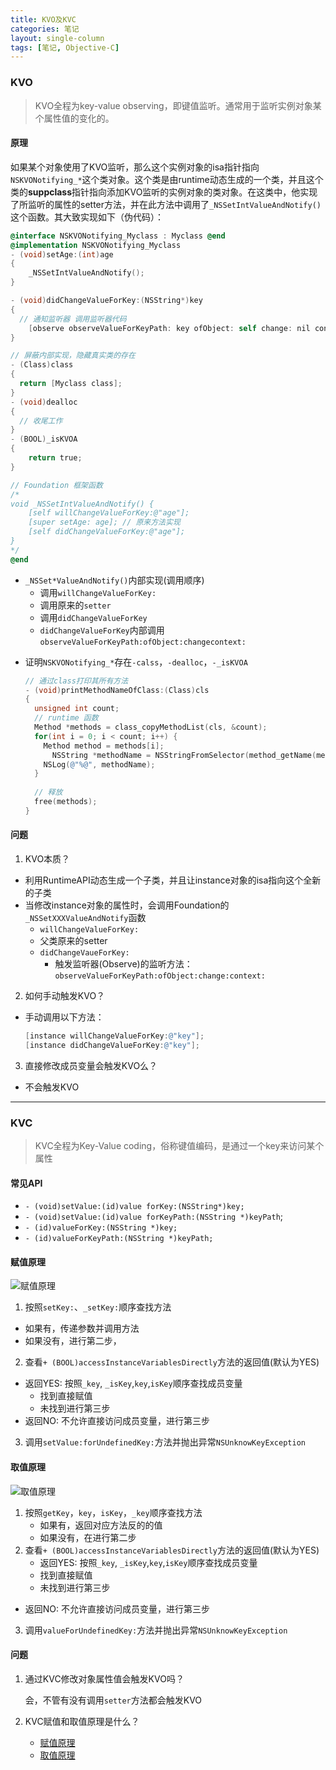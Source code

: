 ```yaml
---
title: KVO及KVC
categories: 笔记
layout: single-column
tags: [笔记, Objective-C]
---
```


### KVO

> KVO全程为key-value observing，即键值监听。通常用于监听实例对象某个属性值的变化的。

#### 原理

如果某个对象使用了KVO监听，那么这个实例对象的isa指针指向`NSKVONotifying_*`这个类对象。这个类是由runtime动态生成的一个类，并且这个类的**suppclass**指针指向添加KVO监听的实例对象的类对象。在这类中，他实现了所监听的属性的setter方法，并在此方法中调用了``_NSSetIntValueAndNotify()``这个函数。其大致实现如下（伪代码）：

```objective-c
@interface NSKVONotifying_Myclass : Myclass @end
@implementation NSKVONotifying_Myclass
- (void)setAge:(int)age 
{
    _NSSetIntValueAndNotify();
}

- (void)didChangeValueForKey:(NSString*)key 
{
  // 通知监听器 调用监听器代码
    [observe observeValueForKeyPath: key ofObject: self change: nil context: nil];
}

// 屏蔽内部实现，隐藏真实类的存在
- (Class)class 
{
  return [Myclass class];
}
- (void)dealloc
{
  // 收尾工作
}
- (BOOL)_isKVOA
{
	return true;
}

// Foundation 框架函数
/*
void _NSSetIntValueAndNotify() {
    [self willChangeValueForKey:@"age"];
    [super setAge: age]; // 原来方法实现
    [self didChangeValueForKey:@"age"];
}
*/
@end
```

- `_NSSet*ValueAndNotify()`内部实现(调用顺序)
  - 调用`willChangeValueForKey:`
  - 调用原来的`setter`
  - 调用`didChangeValueForKey`
  - `didChangeValueForKey`内部调用`observeValueForKeyPath:ofObject:changecontext:`

* 证明`NSKVONotifying_*`存在`-calss`，`-dealloc`，`-_isKVOA`

  ```objective-c
  // 通过class打印其所有方法
  - (void)printMethodNameOfClass:(Class)cls
  {
  	unsigned int count;
    // runtime 函数
    Method *methods = class_copyMethodList(cls, &count);
    for(int i = 0; i < count; i++) {
      Method method = methods[i];
   		NSString *methodName = NSStringFromSelector(method_getName(method));
      NSLog(@"%@", methodName);
    }
    
    // 释放
    free(methods);
  }
  ```



#### 问题

1. KVO本质？
  - 利用RuntimeAPI动态生成一个子类，并且让instance对象的isa指向这个全新的子类
  - 当修改instance对象的属性时，会调用Foundation的``_NSSetXXXValueAndNotify``函数
    - ``willChangeValueForKey:``
    - 父类原来的setter
    - ``didChangeVaueForKey:``
      - 触发监听器(Observe)的监听方法： `observeValueForKeyPath:ofObject:change:context:`

2. 如何手动触发KVO？

- 手动调用以下方法：

  ```objective-c
  [instance willChangeValueForKey:@"key"];
  [instance didChangeValueForKey:@"key"];
  ```


3. 直接修改成员变量会触发KVO么？

- 不会触发KVO



---

### KVC

> KVC全程为Key-Value coding，俗称键值编码，是通过一个key来访问某个属性

#### 常见API
  - `- (void)setValue:(id)value forKey:(NSString*)key;`
  - `- (void)setValue:(id)value forKeyPath:(NSString *)keyPath`;
  - `- (id)valueForKey:(NSString *)key;`
  - `- (id)valueForKeyPath:(NSString *)keyPath;`

#### <span id="set">赋值原理</span>
![赋值原理](https://i.loli.net/2019/04/12/5caff125669da.png)

1. 按照`setKey:`、`_setKey:`顺序查找方法
  - 如果有，传递参数并调用方法
  - 如果没有，进行第二步，

2. 查看`+ (BOOL)accessInstanceVariablesDirectly`方法的返回值(默认为YES)
  - 返回YES: 按照`_key`, `_isKey`,`key`,`isKey`顺序查找成员变量
    - 找到直接赋值
    - 未找到进行第三步
  - 返回NO: 不允许直接访问成员变量，进行第三步

3. 调用`setValue:forUndefinedKey:`方法并抛出异常`NSUnknowKeyException`

#### <span id="get">取值原理</span>
![取值原理](https://i.loli.net/2019/04/12/5caff1fca5971.png)

1. 按照`getKey`，`key`，`isKey`，`_key`顺序查找方法
   - 如果有，返回对应方法反的的值
   - 如果没有，在进行第二步
2. 查看`+ (BOOL)accessInstanceVariablesDirectly`方法的返回值(默认为YES)
   - 返回YES: 按照`_key`, `_isKey`,`key`,`isKey`顺序查找成员变量
    - 找到直接赋值
    - 未找到进行第三步
  - 返回NO: 不允许直接访问成员变量，进行第三步
3. 调用`valueForUndefinedKey:`方法并抛出异常`NSUnknowKeyException`

####  问题

1. 通过KVC修改对象属性值会触发KVO吗？

   会，不管有没有调用`setter`方法都会触发KVO

2. KVC赋值和取值原理是什么？

   - [赋值原理](#set)
   - [取值原理](#get)